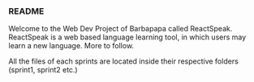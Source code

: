 ### README

Welcome to the Web Dev Project of Barbapapa called ReactSpeak.
ReactSpeak is a web based language learning tool, in which users may learn a new language. More to follow.

All the files of each sprints are located inside their respective folders (sprint1, sprint2 etc.)
